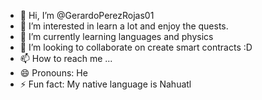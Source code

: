 - 👋 Hi, I’m @GerardoPerezRojas01
- 👀 I’m interested in learn a lot and enjoy the quests. 
- 🌱 I’m currently learning languages and physics
- 💞️ I’m looking to collaborate on create smart contracts :D
- 📫 How to reach me ...
- 😄 Pronouns: He
- ⚡ Fun fact: My native language is Nahuatl

<!---
GerardoPerezRojas01/GerardoPerezRojas01 is a ✨ special ✨ repository because its `README.md` (this file) appears on your GitHub profile.
You can click the Preview link to take a look at your changes.
--->

